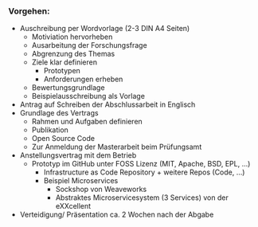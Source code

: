 ### Vorgehen:

- Auschreibung per Wordvorlage (2-3 DIN A4 Seiten)
  - Motiviation hervorheben
  - Ausarbeitung der Forschungsfrage
  - Abgrenzung des Themas
  - Ziele klar definieren
    - Prototypen
    - Anforderungen erheben
  - Bewertungsgrundlage
  - Beispielausschreibung als Vorlage
- Antrag auf Schreiben der Abschlussarbeit in Englisch
- Grundlage des Vertrags
  - Rahmen und Aufgaben definieren
  - Publikation
  - Open Source Code
  - Zur Anmeldung der Masterarbeit beim Prüfungsamt
- Anstellungsvertrag mit dem Betrieb
  - Prototyp im GitHub unter FOSS Lizenz (MIT, Apache, BSD, EPL, ...)
    - Infrastructure as Code Repository + weitere Repos (Code, ...)
    - Beispiel Microservices
      - Sockshop von Weaveworks
      - Abstraktes Microservicesystem (3 Services) von der eXXcellent
- Verteidigung/ Präsentation ca. 2 Wochen nach der Abgabe
